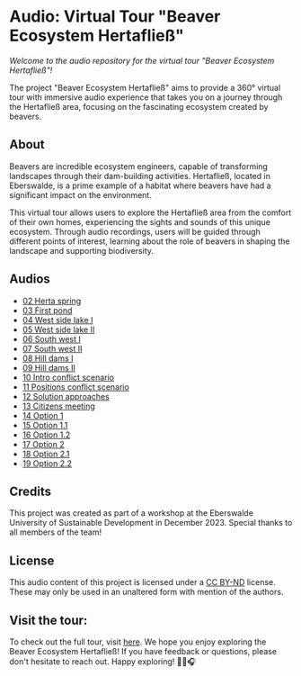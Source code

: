 # Audio: Virtual Tour "Beaver Ecosystem Hertafließ"

*Welcome to the audio repository for the virtual tour "Beaver Ecosystem Hertafließ"!*

The project "Beaver Ecosystem Hertafließ" aims to provide a 360° virtual tour with immersive audio experience that takes you on a journey through the Hertafließ area, focusing on the fascinating ecosystem created by beavers.

## About
Beavers are incredible ecosystem engineers, capable of transforming landscapes through their dam-building activities. Hertafließ, located in Eberswalde, is a prime example of a habitat where beavers have had a significant impact on the environment.

This virtual tour allows users to explore the Hertafließ area from the comfort of their own homes, experiencing the sights and sounds of this unique ecosystem. Through audio recordings, users will be guided through different points of interest, learning about the role of beavers in shaping the landscape and supporting biodiversity.

## Audios
* [02 Herta spring](pages/02_Herta_spring.html)
* [03 First pond](pages/03_First_pond.html)
* [04 West side lake I](pages/04_West_side_lake_I.html)
* [05 West side lake II](pages/05_West_side_lake_II.html)
* [06 South west I](pages/06_South_west_I.html)
* [07 South west II](pages/07_South_west_II.html)
* [08 Hill dams I](pages/08_Hill_dams_I.html)
* [09 Hill dams II](pages/09_Hill_dams_II.html)
* [10 Intro conflict scenario](pages/10_Intro_conflict_scenario.html)
* [11 Positions conflict scenario](pages/11_Positions_conflict_scenario.html)
* [12 Solution approaches](pages/12_Solution_approaches.html)
* [13 Citizens meeting](pages/13_Citizens_meeting.html)
* [14 Option 1](pages/14_Option_1.html)
* [15 Option 1.1](pages/15_Option_1_1.html)
* [16 Option 1.2](pages/16_Option_1_2.html)
* [17 Option 2](pages/17_Option_2.html)
* [18 Option 2.1](pages/18_Option_2_1.html)
* [19 Option 2.2](pages/19_Option_2_2.html)

## Credits
This project was created as part of a workshop at the Eberswalde University of Sustainable Development in December 2023. Special thanks to all members of the team!

## License
This audio content of this project is licensed under a [CC BY-ND](https://creativecommons.org/licenses/by-nd/4.0/legalcode) license. These may only be used in an unaltered form with mention of the authors.

## Visit the tour: 

To check out the full tour, visit [here](https://vr-easy.com/tour/hneeberswalde/231214-beaver_ecosystem_hertafliess/).
We hope you enjoy exploring the Beaver Ecosystem Hertafließ! 
If you have feedback or questions, please don't hesitate to reach out. Happy exploring! 🌿🦫🎧